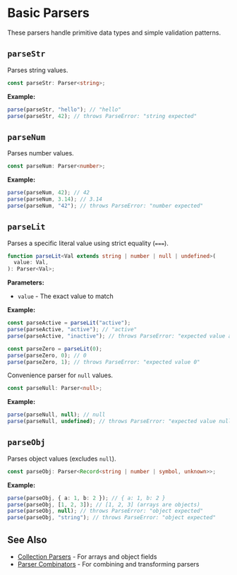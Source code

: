 # Basic Parsers

These parsers handle primitive data types and simple validation patterns.

## `parseStr`

Parses string values.

```typescript
const parseStr: Parser<string>;
```

**Example:**

```typescript
parse(parseStr, "hello"); // "hello"
parse(parseStr, 42); // throws ParseError: "string expected"
```

## `parseNum`

Parses number values.

```typescript
const parseNum: Parser<number>;
```

**Example:**

```typescript
parse(parseNum, 42); // 42
parse(parseNum, 3.14); // 3.14
parse(parseNum, "42"); // throws ParseError: "number expected"
```

## `parseLit`

Parses a specific literal value using strict equality (`===`).

```typescript
function parseLit<Val extends string | number | null | undefined>(
  value: Val,
): Parser<Val>;
```

**Parameters:**

- `value` - The exact value to match

**Example:**

```typescript
const parseActive = parseLit("active");
parse(parseActive, "active"); // "active"
parse(parseActive, "inactive"); // throws ParseError: "expected value active"

const parseZero = parseLit(0);
parse(parseZero, 0); // 0
parse(parseZero, 1); // throws ParseError: "expected value 0"
```

Convenience parser for `null` values.

```typescript
const parseNull: Parser<null>;
```

**Example:**

```typescript
parse(parseNull, null); // null
parse(parseNull, undefined); // throws ParseError: "expected value null"
```

## `parseObj`

Parses object values (excludes `null`).

```typescript
const parseObj: Parser<Record<string | number | symbol, unknown>>;
```

**Example:**

```typescript
parse(parseObj, { a: 1, b: 2 }); // { a: 1, b: 2 }
parse(parseObj, [1, 2, 3]); // [1, 2, 3] (arrays are objects)
parse(parseObj, null); // throws ParseError: "object expected"
parse(parseObj, "string"); // throws ParseError: "object expected"
```

## See Also

- [Collection Parsers](./collection-parsers) - For arrays and object fields
- [Parser Combinators](./combinators) - For combining and transforming parsers
